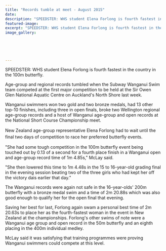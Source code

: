 ```yaml
---
title: "Records tumble at meet - August 2015"
date: 
description: "SPEEDSTER: WHS student Elena Forlong is fourth fastest in the country in the 100m butterfly, Wanganui Chonicle article on 19/8/15..."
featured-image: 
excerpt: "SPEEDSTER: WHS student Elena Forlong is fourth fastest in the country in the 100m butterfly."
image_gallery:
    
    
    
    
    
---
```


<p>SPEEDSTER: WHS student Elena Forlong is fourth fastest in the country in the 100m butterfly.</p>
<p>Age-group and regional records tumbled when the Subway Wanganui Swim team competed at the first major competition to be held at the Sir Owen Glen National Aquatic Centre on Auckland's North Shore last week.</p>
<p>Wanganui swimmers won two gold and two bronze medals, had 13 other top-10 finishes, including three in open finals, broke two Wellington regional age-group records and a host of Wanganui age-group and open records at the National Short Course Championship meet.</p>
<p><span style="line-height: 1.5;">New Zealand age-group representative Elena Forlong had to wait until the final two days of competition to race her preferred butterfly events.</span></p>
<p>"She had some tough competition in the 100m butterfly event being touched out by 0.13 of a second for a fourth place finish in a Wanganui open and age-group record time of 1m 4.85s," McLay said.</p>
<p>"She then lowered this time to 1m 4.48s in the 15 to 16-year-old grading final in the evening session beating two of the three girls who had kept her off the victory dais earlier that day."</p>
<p>The Wanganui records were again not safe in the 16-year-olds' 200m butterfly with a bronze medal swim and a time of 2m 20.88s which was also good enough to qualify her for the open final that evening.</p>
<p>Saving her best for last, Forlong again swam a personal best time of 2m 20.63s to place her as the fourth-fastest woman in the event in New Zealand at the championships. Forlong's other swims of note were a Wanganui age group and open record in the 50m butterfly and an eighth placing in the 400m individual medley.</p>
<p>McLay said it was satisfying that training programmes were proving Wanganui swimmers could compete at this level.</p>

